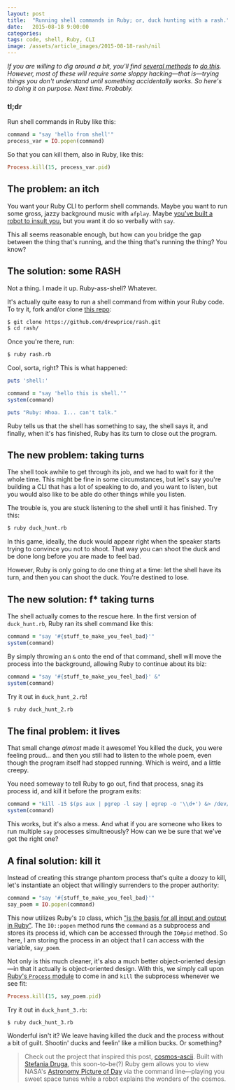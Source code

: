 ```yaml
---
layout: post
title:  "Running shell commands in Ruby; or, duck hunting with a rash."
date:   2015-08-18 9:00:00
categories:
tags: code, shell, Ruby, CLI
image: /assets/article_images/2015-08-18-rash/nil
---
```

*If you are willing to dig around a bit, you'll find [several methods](http://tech.natemurray.com/2007/03/ruby-shell-commands.html) to [do this](http://stackoverflow.com/questions/2232/calling-shell-commands-from-ruby). However, most of these will require some sloppy hacking—that is—trying things you don't understand until something accidentally works. So here's to doing it on purpose. Next time. Probably.*

### tl;dr
Run shell commands in Ruby like this:

```ruby
command = "say 'hello from shell'"
process_var = IO.popen(command)
```

So that you can kill them, also in Ruby, like this:

```ruby
Process.kill(15, process_var.pid)
```

## The problem: an itch
You want your Ruby CLI to perform shell commands. Maybe you want to run some gross, jazzy background music with `afplay`. Maybe [you've built a robot to insult you](https://github.com/tylermachen/rantbot), but you want it do so verbally with `say`.

This all seems reasonable enough, but how can you bridge the gap between the thing that's running, and the thing that's running the thing? You know?

## The solution: some RASH
Not a thing. I made it up. Ruby-ass-shell? Whatever.

It's actually quite easy to run a shell command from within your Ruby code. To try it, fork and/or clone [this repo](https://github.com/drewprice/rash):

```BASH
$ git clone https://github.com/drewprice/rash.git
$ cd rash/
```

Once you're there, run:

```BASH
$ ruby rash.rb
```

Cool, sorta, right? This is what happened:

```ruby
puts 'shell:'

command = "say 'hello this is shell.'"
system(command)

puts "Ruby: Whoa. I... can't talk."
```

Ruby tells us that the shell has something to say, the shell says it, and finally, when it's has finished, Ruby has its turn to close out the program.

## The new problem: taking turns
The shell took awhile to get through its job, and we had to wait for it the whole time. This might be fine in some circumstances, but let's say you're building a CLI that has a lot of speaking to do, and you want to listen, but you would also like to be able do other things while you listen.

The trouble is, you are stuck listening to the shell until it has finished. Try this:

```BASH
$ ruby duck_hunt.rb
```

In this game, ideally, the duck would appear right when the speaker starts trying to convince you not to shoot. That way you can shoot the duck and be done long before you are made to feel bad.

However, Ruby is only going to do one thing at a time: let the shell have its turn, and then you can shoot the duck. You're destined to lose.

## The new solution: f* taking turns
The shell actually comes to the rescue here. In the first version of `duck_hunt.rb`, Ruby ran its shell command like this:

```ruby
command = "say '#{stuff_to_make_you_feel_bad}'"
system(command)
```

By simply throwing an `&` onto the end of that command, shell will move the process into the background, allowing Ruby to continue about its biz:

```ruby
command = "say '#{stuff_to_make_you_feel_bad}' &"
system(command)
```

Try it out in `duck_hunt_2.rb`!

```BASH
$ ruby duck_hunt_2.rb
```

## The final problem: it lives
That small change *almost* made it awesome! You killed the duck, you were feeling proud... and then you still had to listen to the whole poem, even though the program itself had stopped running. Which is weird, and a little creepy.

You need someway to tell Ruby to go out, find that process, snag its process id, and kill it before the program exits:

```ruby
command = "kill -15 $(ps aux | pgrep -l say | egrep -o '\\d+') &> /dev/null"
system(command)
```
This works, but it's also a mess. And what if you are someone who likes to run multiple `say` processes simultneously? How can we be sure that we've got the right one?

## A final solution: kill it
Instead of creating this strange phantom process that's quite a doozy to kill, let's instantiate an object that willingly surrenders to the proper authority:

```ruby
command = "say '#{stuff_to_make_you_feel_bad}'"
say_poem = IO.popen(command)
```

This now utilizes Ruby's `IO` class, which ["is the basis for all input and output in Ruby"](http://ruby-doc.org/core-2.2.0/IO.html#method-c-popen). The `IO::popen` method runs the `command` as a subprocess and stores its process id, which can be accessed through the `IO#pid` method. So here, I am storing the process in an object that I can access with the variable, `say_poem`.

Not only is this much cleaner, it's also a much better object-oriented design—in that it actually is object-oriented design. With this, we simply call upon [Ruby's `Process` module](http://ruby-doc.org/core-2.2.0/Process.html#method-c-kill) to come in and `kill` the subprocess whenever we see fit:

```ruby
Process.kill(15, say_poem.pid)
```

Try it out in `duck_hunt_3.rb`:

```bash
$ ruby duck_hunt_3.rb
```

Wonderful isn't it? We leave having killed the duck and the process without a bit of guilt. Shootin' ducks and feelin' like a million bucks. Or something?

>Check out the project that inspired this post, [cosmos-ascii](https://github.com/stefania11/Cosmos-Ascii). Built with [Stefania Druga](https://twitter.com/Stefania_druga), this soon-to-be(?) Ruby gem allows you to view NASA's [Astronomy Picture of Day](http://apod.nasa.gov/) via the command line—playing you sweet space tunes while a robot explains the wonders of the cosmos.
